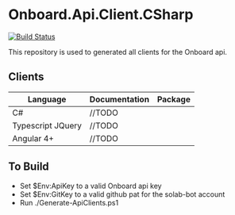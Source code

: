 # Onboard.Api.Client.CSharp

[![Build Status](https://solab.visualstudio.com/Onboard.Api/_apis/build/repos/git/badge?api-version=4.1-preview&branchName=master)](http://solab.co.uk)

This repository is used to generated all clients for the Onboard api.

## Clients
|      Language      | Documentation | Package |
|--------------------|---------------|---------|
| C#                 | //TODO        |
| Typescript JQuery  | //TODO        |
| Angular 4+         | //TODO        |

## To Build

* Set $Env:ApiKey to a valid Onboard api key
* Set $Env:GitKey to a valid github pat for the solab-bot account
* Run ./Generate-ApiClients.ps1
